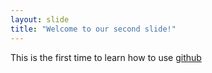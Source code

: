 ```yaml
---
layout: slide
title: "Welcome to our second slide!"
---
```

This is the first time to learn how to use [github](www.github.com)

